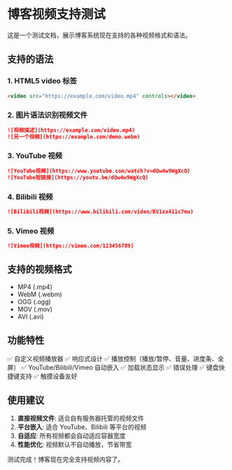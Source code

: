 # 博客视频支持测试

这是一个测试文档，展示博客系统现在支持的各种视频格式和语法。

## 支持的语法

### 1. HTML5 video 标签
```html
<video src="https://example.com/video.mp4" controls></video>
```

### 2. 图片语法识别视频文件
```markdown
![视频描述](https://example.com/video.mp4)
![另一个视频](https://example.com/demo.webm)
```

### 3. YouTube 视频
```markdown
![YouTube视频](https://www.youtube.com/watch?v=dQw4w9WgXcQ)
![YouTube短链接](https://youtu.be/dQw4w9WgXcQ)
```

### 4. Bilibili 视频
```markdown
![Bilibili视频](https://www.bilibili.com/video/BV1xx411c7mu)
```

### 5. Vimeo 视频
```markdown
![Vimeo视频](https://vimeo.com/123456789)
```

## 支持的视频格式

- MP4 (.mp4)
- WebM (.webm)
- OGG (.ogg)
- MOV (.mov)
- AVI (.avi)

## 功能特性

✅ 自定义视频播放器
✅ 响应式设计
✅ 播放控制（播放/暂停、音量、进度条、全屏）
✅ YouTube/Bilibili/Vimeo 自动嵌入
✅ 加载状态显示
✅ 错误处理
✅ 键盘快捷键支持
✅ 触摸设备友好

## 使用建议

1. **直接视频文件**: 适合自有服务器托管的视频文件
2. **平台嵌入**: 适合 YouTube、Bilibili 等平台的视频
3. **自适应**: 所有视频都会自动适应容器宽度
4. **性能优化**: 视频默认不自动播放，节省带宽

测试完成！博客现在完全支持视频内容了。